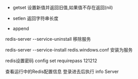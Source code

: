 + getset 设置新值并返回旧值,如果值不存在返回(nil)

+ setlen 返回字符串长度

+ append


redis-server --service-uninstall    移除服务

redis-server --service-install redis.windows.conf    安装为服务



redis设置密码		config set requirepass 121212

查看运行中的Redis配置信息   登录进去后执行  info Server

